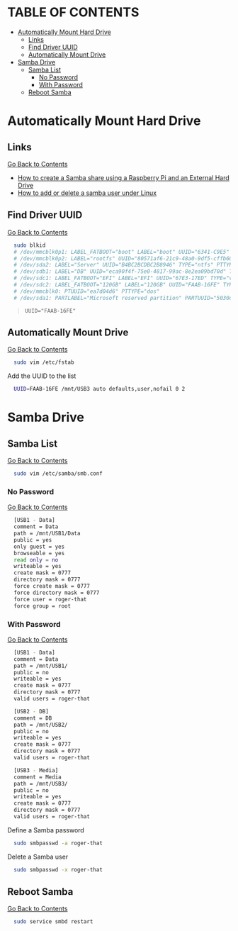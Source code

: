 <h1 id='table-of-contents'>TABLE OF CONTENTS</h1>

- [Automatically Mount Hard Drive](#automatically-mount-hard-drive)
  - [Links](#links)
  - [Find Driver UUID](#find-driver-uuid)
  - [Automatically Mount Drive](#automatically-mount-drive)
- [Samba Drive](#samba-drive)
  - [Samba List](#samba-list)
    - [No Password](#no-password)
    - [With Password](#with-password)
  - [Reboot Samba](#reboot-samba)

# Automatically Mount Hard Drive

## Links

[Go Back to Contents](#table-of-contents)

- [How to create a Samba share using a Raspberry Pi and an External Hard Drive](https://gennaromigliaccio.com/creating-a-samba-share-using-a-raspberry-pi-and-an-external-hard-drive)
- [How to add or delete a samba user under Linux](<https://www.thegeekdiary.com/how-to-add-or-delete-a-samba-user-under-linux/#:~:text=Deleting%20the%20Samba%20user&text=delete%20samba%20user(john)%20using,smbpasswd%20command%20with%20%2Dx%20option.&text=2.,'userdel%20%2Dr'%20command.>)

## Find Driver UUID

[Go Back to Contents](#table-of-contents)

```Bash
  sudo blkid
  # /dev/mmcblk0p1: LABEL_FATBOOT="boot" LABEL="boot" UUID="6341-C9E5" TYPE="vfat" PARTUUID="ea7d04d6-01"
  # /dev/mmcblk0p2: LABEL="rootfs" UUID="80571af6-21c9-48a0-9df5-cffb60cf79af" TYPE="ext4" PARTUUID="ea7d04d6-02"
  # /dev/sda2: LABEL="Server" UUID="B4BC2BCDBC2B8946" TYPE="ntfs" PTTYPE="atari" PARTLABEL="Basic data partition" PARTUUID="32e102ed-e033-4790-807a-020907a6560a"
  # /dev/sdb1: LABEL="DB" UUID="eca90f4f-75e0-4817-99ac-8e2ea09bd70d" TYPE="ext4" PARTUUID="fe297894-9b7b-4032-a421-f969f2eaba12"
  # /dev/sdc1: LABEL_FATBOOT="EFI" LABEL="EFI" UUID="67E3-17ED" TYPE="vfat" PARTLABEL="EFI System Partition" PARTUUID="f4d157ca-43c6-4b3d-bdaa-86584cf2f1b5"
  # /dev/sdc2: LABEL_FATBOOT="120GB" LABEL="120GB" UUID="FAAB-16FE" TYPE="vfat" PARTUUID="3de7aa76-0954-4c1d-8937-24ed6ccc9763"
  # /dev/mmcblk0: PTUUID="ea7d04d6" PTTYPE="dos"
  # /dev/sda1: PARTLABEL="Microsoft reserved partition" PARTUUID="5030def0-a593-427b-b882-8394ea8629af"
```

> `UUID="FAAB-16FE"`

## Automatically Mount Drive

[Go Back to Contents](#table-of-contents)

```Bash
  sudo vim /etc/fstab
```

Add the UUID to the list

```Bash
  UUID=FAAB-16FE /mnt/USB3 auto defaults,user,nofail 0 2
```

# Samba Drive

## Samba List

[Go Back to Contents](#table-of-contents)

```Bash
  sudo vim /etc/samba/smb.conf
```

### No Password

[Go Back to Contents](#table-of-contents)

```Bash
  [USB1 - Data]
  comment = Data
  path = /mnt/USB1/Data
  public = yes
  only guest = yes
  browseable = yes
  read only = no
  writeable = yes
  create mask = 0777
  directory mask = 0777
  force create mask = 0777
  force directory mask = 0777
  force user = roger-that
  force group = root
```

### With Password

[Go Back to Contents](#table-of-contents)

```Bash
  [USB1 - Data]
  comment = Data
  path = /mnt/USB1/
  public = no
  writeable = yes
  create mask = 0777
  directory mask = 0777
  valid users = roger-that

  [USB2 - DB]
  comment = DB
  path = /mnt/USB2/
  public = no
  writeable = yes
  create mask = 0777
  directory mask = 0777
  valid users = roger-that

  [USB3 - Media]
  comment = Media
  path = /mnt/USB3/
  public = no
  writeable = yes
  create mask = 0777
  directory mask = 0777
  valid users = roger-that
```

Define a Samba password

```Bash
  sudo smbpasswd -a roger-that
```

Delete a Samba user

```Bash
  sudo smbpasswd -x roger-that
```

## Reboot Samba

[Go Back to Contents](#table-of-contents)

```Bash
  sudo service smbd restart
```
